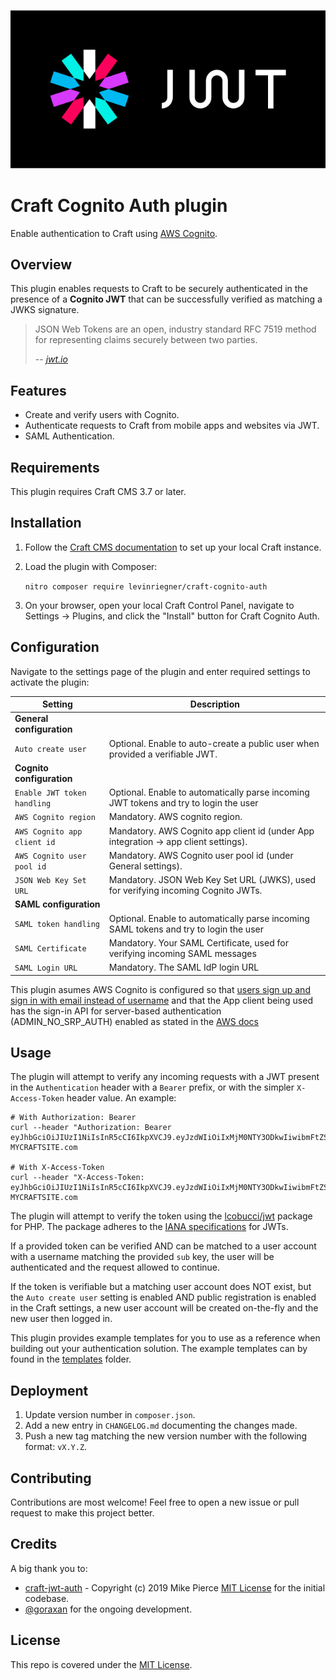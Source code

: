 ![Logo](resources/img/plugin-logo.png)

# Craft Cognito Auth plugin

Enable authentication to Craft using [AWS Cognito](https://aws.amazon.com/cognito/).

## Overview

This plugin enables requests to Craft to be securely authenticated in the presence of a **Cognito JWT** that can be successfully verified as matching a JWKS signature.

> JSON Web Tokens are an open, industry standard RFC 7519 method for representing claims securely between two parties.
>
> -- <cite>[jwt.io](https://jwt.io/)</cite>

## Features
- Create and verify users with Cognito.
- Authenticate requests to Craft from mobile apps and websites via JWT.
- SAML Authentication.

## Requirements

This plugin requires Craft CMS 3.7 or later.

## Installation

1. Follow the [Craft CMS documentation](https://craftcms.com/docs/nitro/2.x/plugin-development.html) to set up your local Craft instance.

2. Load the plugin with Composer:

    `nitro composer require levinriegner/craft-cognito-auth`

3. On your browser, open your local Craft Control Panel, navigate to Settings → Plugins, and click the "Install" button for Craft Cognito Auth.

## Configuration

Navigate to the settings page of the plugin and enter required settings to activate the plugin:

| Setting                    | Description                                                                                 |
| -------------------------- | ------------------------------------------------------------------------------------------- |
| **General configuration**  |                                                                                             |
| `Auto create user`         | Optional. Enable to auto-create a public user when provided a verifiable JWT.               |
| **Cognito configuration**  |                                                                                             |
| `Enable JWT token handling`| Optional. Enable to automatically parse incoming JWT tokens and try to login the user
| `AWS Cognito region`       | Mandatory. AWS cognito region.                                                              |
| `AWS Cognito app client id`| Mandatory. AWS Cognito app client id (under App integration -> app client settings).        |
| `AWS Cognito user pool id` | Mandatory. AWS Cognito user pool id (under General settings).                               |
| `JSON Web Key Set URL`     | Mandatory. JSON Web Key Set URL (JWKS), used for verifying incoming Cognito JWTs.           |
| **SAML configuration**     |                                                                                             |
| `SAML token handling`      | Optional. Enable to automatically parse incoming SAML tokens and try to login the user      |
| `SAML Certificate`         | Mandatory. Your SAML Certificate, used for verifying incoming SAML messages                 |
| `SAML Login URL`           | Mandatory. The SAML IdP login URL                                                           |

This plugin asumes AWS Cognito is configured so that [users sign up and sign in with email instead of username](https://docs.aws.amazon.com/cognito/latest/developerguide/user-pool-settings-attributes.html#user-pool-settings-aliases-settings-option-2) and that the App client being used has the sign-in API for server-based authentication (ADMIN_NO_SRP_AUTH) enabled as stated in the [AWS docs](https://docs.aws.amazon.com/cognito/latest/developerguide/amazon-cognito-user-pools-authentication-flow.html?icmpid=docs_cognito_console#amazon-cognito-user-pools-server-side-authentication-flow)

## Usage

The plugin will attempt to verify any incoming requests with a JWT present in the `Authentication` header with a `Bearer` prefix, or with the simpler `X-Access-Token` header value. An example:

```shell
# With Authorization: Bearer
curl --header "Authorization: Bearer eyJhbGciOiJIUzI1NiIsInR5cCI6IkpXVCJ9.eyJzdWIiOiIxMjM0NTY3ODkwIiwibmFtZSI6IkpvaG4gRG9lIiwiaWF0IjoxNTE2MjM5MDIyfQ.XbPfbIHMI6arZ3Y922BhjWgQzWXcXNrz0ogtVhfEd2o" MYCRAFTSITE.com

# With X-Access-Token
curl --header "X-Access-Token: eyJhbGciOiJIUzI1NiIsInR5cCI6IkpXVCJ9.eyJzdWIiOiIxMjM0NTY3ODkwIiwibmFtZSI6IkpvaG4gRG9lIiwiaWF0IjoxNTE2MjM5MDIyfQ.XbPfbIHMI6arZ3Y922BhjWgQzWXcXNrz0ogtVhfEd2o" MYCRAFTSITE.com
```

The plugin will attempt to verify the token using the [lcobucci/jwt](https://github.com/lcobucci/jwt) package for PHP. The package adheres to the [IANA specifications](https://www.iana.org/assignments/jwt/jwt.xhtml) for JWTs.

If a provided token can be verified AND can be matched to a user account with a username matching the provided `sub` key, the user will be authenticated and the request allowed to continue.

If the token is verifiable but a matching user account does NOT exist, but the `Auto create user` setting is enabled AND public registration is enabled in the Craft settings, a new user account will be created on-the-fly and the new user then logged in.

This plugin provides example templates for you to use as a reference when building out your authentication solution. The example templates can by found in the [templates](templates/) folder.

## Deployment

1. Update version number in `composer.json`.
2. Add a new entry in `CHANGELOG.md` documenting the changes made.
3. Push a new tag matching the new version number with the following format: `vX.Y.Z`.

## Contributing

Contributions are most welcome! Feel free to open a new issue or pull request to make this project better.

## Credits

A big thank you to:
- [craft-jwt-auth](https://github.com/edenspiekermann/craft-jwt-auth) - Copyright (c) 2019 Mike Pierce [MIT License](https://github.com/edenspiekermann/craft-jwt-auth/blob/develop/LICENSE.md) for the initial codebase.
- [@goraxan](https://github.com/goraxan) for the ongoing development.

## License

This repo is covered under the [MIT License](LICENSE).